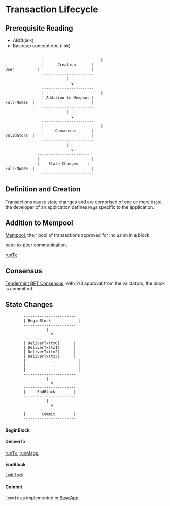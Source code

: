 # Transaction Lifecycle

## Prerequisite Reading
* ABCI(link)
* Baseapp concept doc (link)


```go				
	        	-----------------------	
	        	|		                  | 
		        |      Creation       |    
User	      |		                  |  
	        	-----------------------		
		                   |		
			                 v			
	        	-----------------------	
        		|		                  | 
		        | Addition to Mempool |
Full-Nodes	|		                  |  
		        -----------------------		
		                   |			
			                 v			
		        -----------------------	
        		|		                  |
	        	|     Consensus	      |  
Validators	|		                  |  
	         	-----------------------	
		                   |			
			                 v			
	      	  -----------------------	
	      	  |		                  |
	      	  |    State Changes    |  
Full-Nodes	|		                  |  
	        	-----------------------	
```

## Definition and Creation
Transactions cause state changes and are comprised of one or more `Msg`s: the developer of an application defines `Msg`s specific to the application. 

## Addition to Mempool
 [Mempool](https://github.com/tendermint/tendermint/blob/75ffa2bf1c7d5805460d941a75112e6a0a38c039/mempool/mempool.go), their pool of transactions approved for inclusion in a block. 
 
 [peer-to-peer communication](https://github.com/tendermint/tendermint/tree/4a568fcedb09493567b293a52c6c42f8d40076c7/p2p).

 [runTx](https://github.com/cosmos/cosmos-sdk/blob/9036430f15c057db0430db6ec7c9072df9e92eb2/baseapp/baseapp.go#L814-L855) 


## Consensus
 [Tendermint BFT Consensus](https://tendermint.com/docs/spec/consensus/consensus.html#terms), with 2/3 approval from the validators, the block is committed.

## State Changes
```
		-----------------------		
		| BeginBlock	        |        
		-----------------------		
		          |		
			        v			
		-----------------------		    
		| DeliverTx(tx0)      |  
		| DeliverTx(tx1)      |   	  
		| DeliverTx(tx2)      |  
		| DeliverTx(tx3)      |  
		|	         .	        |  
		|	         .	        | 
		|          .	        | 
		-----------------------		
		          |			
			        v			
		-----------------------	
		|     EndBlock	      |         
		-----------------------	
		          |			
			        v			
		-----------------------	
		|       Commit	      |         
		-----------------------	
```
#### BeginBlock

#### DeliverTx
[runTx](https://github.com/cosmos/cosmos-sdk/blob/cec3065a365f03b86bc629ccb6b275ff5846fdeb/baseapp/baseapp.go#L757-L873), [runMsgs](https://github.com/cosmos/cosmos-sdk/blob/9036430f15c057db0430db6ec7c9072df9e92eb2/baseapp/baseapp.go#L662-L720), 


#### EndBlock
[`EndBlock`](https://github.com/cosmos/cosmos-sdk/blob/9036430f15c057db0430db6ec7c9072df9e92eb2/baseapp/baseapp.go#L875-L886) 

#### Commit
`Commit` as implemented in [BaseApp](https://github.com/cosmos/cosmos-sdk/blob/cec3065a365f03b86bc629ccb6b275ff5846fdeb/baseapp/baseapp.go#L888-L912).

